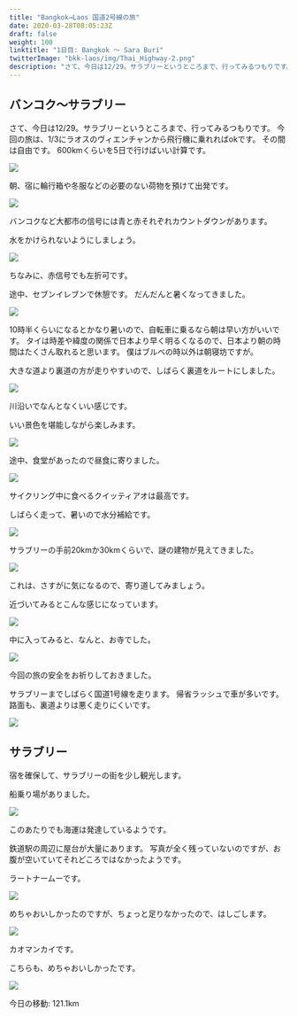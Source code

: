 ```yaml
---
title: "Bangkok→Laos 国道2号線の旅"
date: 2020-03-28T08:05:23Z
draft: false
weight: 100
linktitle: "1日目: Bangkok ～ Sara Buri"
twitterImage: "bkk-laos/img/Thai_Highway-2.png"
description: "さて、今日は12/29。サラブリーというところまで、行ってみるつもりです。今回の旅は、1/3にラオスのヴィエンチャンから飛行機に乗れればokです。"
---
```

## バンコク～サラブリー

さて、今日は12/29。サラブリーというところまで、行ってみるつもりです。
今回の旅は、1/3にラオスのヴィエンチャンから飛行機に乗れればokです。
その間は自由です。
600kmくらいを5日で行けばいい計算です。

![](../img/img_7911.jpg)

朝、宿に輪行箱や冬服などの必要のない荷物を預けて出発です。

![](../img/img_7912.jpg)

バンコクなど大都市の信号には青と赤それぞれカウントダウンがあります。

水をかけられないようにしましょう。

![](../img/img_7914.jpg)

ちなみに、赤信号でも左折可です。

途中、セブンイレブンで休憩です。
だんだんと暑くなってきました。

![](../img/img_7915.jpg)

10時半くらいになるとかなり暑いので、自転車に乗るなら朝は早い方がいいです。
タイは時差や緯度の関係で日本より早く明るくなるので、日本より朝の時間はたくさん取れると思います。
僕はブルベの時以外は朝寝坊ですが。


大きな道より裏道の方が走りやすいので、しばらく裏道をルートにしました。

![](../img/img_7916.jpg)

川沿いでなんとなくいい感じです。

いい景色を堪能しながら楽しみます。

![](../img/img_7919.jpg)

途中、食堂があったので昼食に寄りました。

![](../img/img_7921.jpg)

サイクリング中に食べるクイッティアオは最高です。

しばらく走って、暑いので水分補給です。

![](../img/img_7922.jpg)

サラブリーの手前20kmか30kmくらいで、謎の建物が見えてきました。

![](../img/img_7923.jpg)

これは、さすがに気になるので、寄り道してみましょう。

近づいてみるとこんな感じになっています。

![](../img/img_7924.jpg)

中に入ってみると、なんと、お寺でした。

![](../img/img_7927.jpg)

今回の旅の安全をお祈りしておきました。

サラブリーまでしばらく国道1号線を走ります。
帰省ラッシュで車が多いです。
路面も、裏道よりは悪く走りにくいです。

![](../img/img_7929.jpg)

## サラブリー

宿を確保して、サラブリーの街を少し観光します。

船乗り場がありました。

![](../img/img_7933.jpg)

このあたりでも海運は発達しているようです。

鉄道駅の周辺に屋台が大量にあります。
写真が全く残っていないのですが、お腹が空いていてそれどころではなかったようです。

ラートナームーです。

![](../img/img_7935.jpg)

めちゃおいしかったのですが、ちょっと足りなかったので、はしごします。

![](../img/img_7936.jpg)

カオマンカイです。

こちらも、めちゃおいしかったです。

[![](../img/day1.png)](https://www.strava.com/activities/2964308917)

今日の移動: 121.1km
